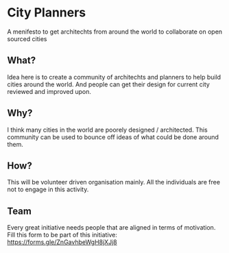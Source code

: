 # City Planners
A menifesto to get architechts from around the world to collaborate on open sourced cities

## What?

Idea here is to create a community of architechts and planners to help build cities around the world. And people can get their design for current city reviewed and improved upon. 

## Why?

I think many cities in the world are poorely designed / architected. This community can be used to bounce off ideas of what could be done around them.

## How?

This will be volunteer driven organisation mainly. All the individuals are free not to engage in this activity. 

## Team

Every great initiative needs people that are aligned in terms of motivation. Fill this form to be part of this initiative: https://forms.gle/ZnGavhbeWgH8jXJj8
